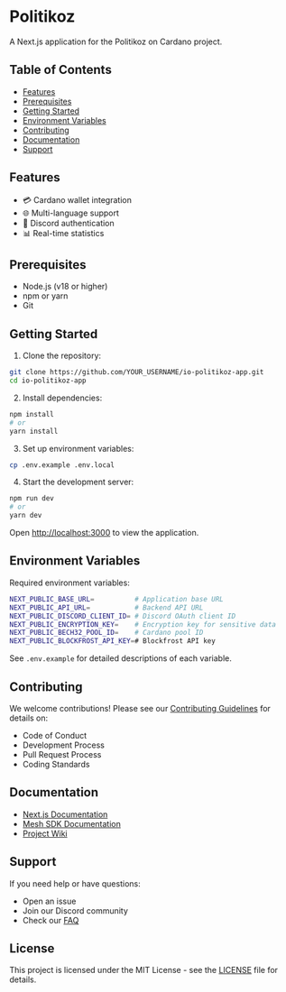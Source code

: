 # Politikoz

A Next.js application for the Politikoz on Cardano project.

## Table of Contents
- [Features](#features)
- [Prerequisites](#prerequisites)
- [Getting Started](#getting-started)
- [Environment Variables](#environment-variables)
- [Contributing](#contributing)
- [Documentation](#documentation)
- [Support](#support)

## Features
- 💳 Cardano wallet integration
- 🌐 Multi-language support
- 🔐 Discord authentication
- 📊 Real-time statistics

## Prerequisites
- Node.js (v18 or higher)
- npm or yarn
- Git

## Getting Started

1. Clone the repository:
```bash
git clone https://github.com/YOUR_USERNAME/io-politikoz-app.git
cd io-politikoz-app
```

2. Install dependencies:
```bash
npm install
# or
yarn install
```

3. Set up environment variables:
```bash
cp .env.example .env.local
```

4. Start the development server:
```bash
npm run dev
# or
yarn dev
```

Open [http://localhost:3000](http://localhost:3000) to view the application.

## Environment Variables

Required environment variables:
```bash
NEXT_PUBLIC_BASE_URL=          # Application base URL
NEXT_PUBLIC_API_URL=           # Backend API URL
NEXT_PUBLIC_DISCORD_CLIENT_ID= # Discord OAuth client ID
NEXT_PUBLIC_ENCRYPTION_KEY=    # Encryption key for sensitive data
NEXT_PUBLIC_BECH32_POOL_ID=    # Cardano pool ID
NEXT_PUBLIC_BLOCKFROST_API_KEY=# Blockfrost API key
```

See `.env.example` for detailed descriptions of each variable.

## Contributing

We welcome contributions! Please see our [Contributing Guidelines](CONTRIBUTING.md) for details on:
- Code of Conduct
- Development Process
- Pull Request Process
- Coding Standards

## Documentation

- [Next.js Documentation](https://nextjs.org/docs)
- [Mesh SDK Documentation](https://meshjs.dev/)
- [Project Wiki](docs/README.md)

## Support

If you need help or have questions:
- Open an issue
- Join our Discord community
- Check our [FAQ](docs/FAQ.md)

## License

This project is licensed under the MIT License - see the [LICENSE](LICENSE) file for details.
